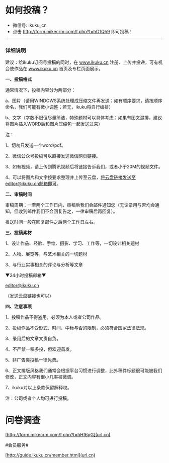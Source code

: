 # 如何投稿？
* 微信号: ikuku_cn
* 点击 http://form.mikecrm.com/f.php?t=hO1Qh9 即可投稿！   

-------

### 详细说明    
建议：给ikuku订阅号投稿的同时，在 www.ikuku.cn 注册、上传并投递，可有机会使作品在 www.ikuku.cn 首页及专栏页面展示。


**一、投稿格式**  


通常情况下，投稿内容分为两部分：


a、图片（请用WINDOWS系统处理成压缩文件再发送；如有顺序要求，请按顺序命名，我们可能有微小调整；若无，ikuku将自行编排）


b、文字（字数不限但尽量简洁，特殊题材可以具体考虑；如果有图文混排，建议将图片插入WORD后和图片压缩包一起发送过来）


注：


1、切勿只发送一个word/pdf。


2、微信公众号投稿可以直接发送微信网页链接。


3、如有视频，请上传到腾讯视频后将链接告诉我们，或者小于20M的视频文件。


4、可以将图片和文字按要求整理并上传至云盘，将云盘链接发送至editor@ikuku.cn邮箱即可。





**二、审稿时间**  

审稿周期：一至两个工作日内，审稿后我们会邮件通知您（无论录用与否均会通知，但收到邮件我们不会回复告之，一律审稿后再回复）。


推送时间一般在回复邮件之后两个工作日左右。



**三、投稿素材**  


1、设计作品、经验、手绘、摄影、学习、工作等，一切设计相关题材


2、人物、展览等，与艺术相关的一切题材


3、与行业实事相关的评论与分析等文章


▼24小时投稿邮箱▼


editor@ikuku.cn


（发送云盘链接也可以）



**四、注意事项**  


1、投稿作品不得盗用，必须为本人或者公司作品。


2、投稿作品不受形式、时间、中标与否的限制，必须符合国家法律法规。


3、录用后的文章文责自负。


4、不严禁一稿多投，但欢迎首发。


5、非广告类投稿一律免费。


6、正文排版风格我们通常会根据平台习惯进行调整，此外稿件标题很可能被我们修改，正文内容有很小几率被微调。


7、ikuku对以上条款保留解释权。


注：公司或者个人均可进行投稿。

# 问卷调查  


 [http://form.mikecrm.com/f.php?t=hHf6qG](url.cn)
 
 
#会员服务#


[http://guide.ikuku.cn/member.html](url.cn)
